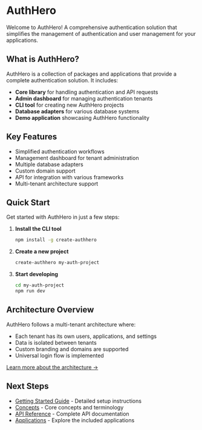 # AuthHero

Welcome to AuthHero! A comprehensive authentication solution that simplifies the management of authentication and user management for your applications.

## What is AuthHero?

AuthHero is a collection of packages and applications that provide a complete authentication solution. It includes:

- **Core library** for handling authentication and API requests
- **Admin dashboard** for managing authentication tenants
- **CLI tool** for creating new AuthHero projects
- **Database adapters** for various database systems
- **Demo application** showcasing AuthHero functionality

## Key Features

- Simplified authentication workflows
- Management dashboard for tenant administration
- Multiple database adapters
- Custom domain support
- API for integration with various frameworks
- Multi-tenant architecture support

## Quick Start

Get started with AuthHero in just a few steps:

1. **Install the CLI tool**
   ```bash
   npm install -g create-authhero
   ```

2. **Create a new project**
   ```bash
   create-authhero my-auth-project
   ```

3. **Start developing**
   ```bash
   cd my-auth-project
   npm run dev
   ```

## Architecture Overview

AuthHero follows a multi-tenant architecture where:

- Each tenant has its own users, applications, and settings
- Data is isolated between tenants
- Custom branding and domains are supported
- Universal login flow is implemented

[Learn more about the architecture →](./architecture.md)

## Next Steps

- [Getting Started Guide](./getting-started.md) - Detailed setup instructions
- [Concepts](./concepts.md) - Core concepts and terminology
- [API Reference](./api/overview.md) - Complete API documentation
- [Applications](./apps/react-admin/) - Explore the included applications
